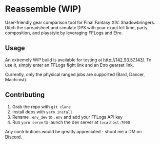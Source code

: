 # Reassemble (WIP)

User-friendly gear comparison tool for Final Fantasy XIV: Shadowbringers. Ditch the spreadsheet and simulate DPS 
with your exact kill time, party composition, and playstyle by leveraging FFLogs and Etro.


## Usage

An extremely WIP build is available for testing at http://142.93.57.143/. To use it, simply enter an FFLogs fight
link and an Etro gearset link. 

Currently, only the physical ranged jobs are supported (Bard, Dancer, Machinist).

## Contributing

1. Grab the repo with `git clone`
1. Install deps with `yarn install`
1. Rename `.env_dev` to `.env` and add your FFLogs API key
1. Run `yarn serve` to launch the dev server at `localhost:7000`

Any contributions would be greatly appreciated - shoot me a DM on [Discord](https://discordapp.com/users/492781599126061066).
